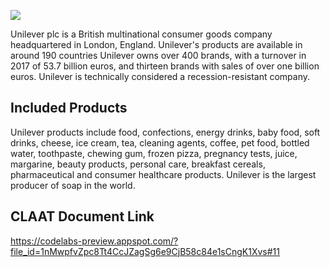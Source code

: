 
![](https://lh4.googleusercontent.com/Pd_lFQeUCcMMwPLOKqs50d_HtsTI7rLzKgUpoNIPMl8jgVa9oTWigp-PeIc4Ae6mt6vjgUkAjifaoUs5HoLnEQRmsUxO2rNeKq3KEVKgVPSBTwKoftfcSDzuWrrGOYeps4yheoK9)

Unilever plc is a British multinational consumer goods company headquartered in London, England. Unilever's products are available in around 190 countries Unilever owns over 400 brands, with a turnover in 2017 of 53.7 billion euros, and thirteen brands with sales of over one billion euros. Unilever is technically considered a recession-resistant company.

## **Included Products**

Unilever products include food, confections, energy drinks, baby food, soft drinks, cheese, ice cream, tea, cleaning agents, coffee, pet food, bottled water, toothpaste, chewing gum, frozen pizza, pregnancy tests, juice, margarine, beauty products, personal care, breakfast cereals, pharmaceutical and consumer healthcare products. Unilever is the largest producer of soap in the world.

## CLAAT Document Link

https://codelabs-preview.appspot.com/?file_id=1nMwpfvZpc8Tt4CcJZagSg6e9CjB58c84e1sCngK1Xvs#11
